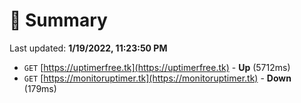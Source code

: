 # 📖 Summary
Last updated: **1/19/2022, 11:23:50 PM**

- `GET` [https://uptimerfree.tk](https://uptimerfree.tk) - **Up** (5712ms)
- `GET` [https://monitoruptimer.tk](https://monitoruptimer.tk) - **Down** (179ms)
